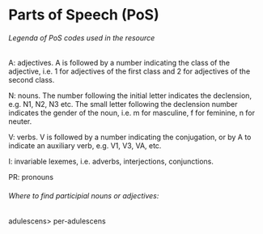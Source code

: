 # Parts of Speech \(PoS\)

###### Legenda of PoS codes used in the resource

A: adjectives. A is followed by a number indicating the class of the adjective, i.e. 1 for adjectives of the first class and 2 for adjectives of the second class.

N: nouns. The number following the initial letter indicates the declension, e.g. N1, N2, N3 etc. The small letter following the declension number indicates the gender of the noun, i.e. m for masculine, f for feminine, n for neuter.

V: verbs. V is followed by a number indicating the conjugation, or by A to indicate an auxiliary verb, e.g. V1, V3, VA, etc.

I: invariable lexemes, i.e. adverbs, interjections, conjunctions.

PR: pronouns

###### Where to find participial nouns or adjectives:

adulescens&gt; per-adulescens

